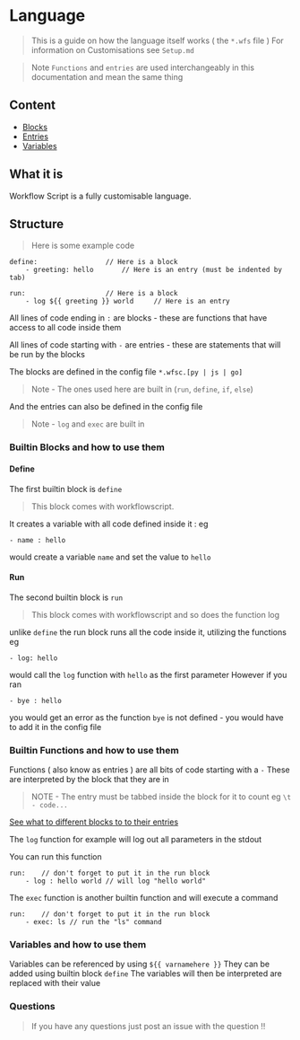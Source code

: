 # Language #

> This is a guide on how the language itself works ( the `*.wfs` file )
> For information on Customisations see `Setup.md`

> Note `Functions` and `entries` are used interchangeably in this documentation and mean the same thing

  ## Content ##
- [Blocks](#Builtin-Blocks-and-how-to-use-them)
- [Entries](#Builtin-Functions-and-how-to-use-them)
- [Variables](#Variables-and-how-to-use-them)


## What it is ##

Workflow Script is a fully customisable language.  

## Structure ##

> Here is some example code

 
```workflowscript
define:					// Here is a block
	- greeting: hello		// Here is an entry (must be indented by tab)

run:					// Here is a block
	- log ${{ greeting }} world		// Here is an entry

```

All lines of code ending in `:` are blocks - these are functions that have access to all code inside them

All lines of code starting with  `-` are entries - these are statements that will be run by the blocks

The blocks are defined in the config file `*.wfsc.[py | js | go]`
> Note - The ones used here are built in (`run`, `define`, `if`, `else`)

And the entries can also be defined in the config file
> Note - `log` and `exec` are built in



### Builtin Blocks and how to use them

#### Define 
The first builtin block is `define`
>This block comes with workflowscript.

 It creates a variable with all code defined inside it :
 eg
 ```workflowscript
 - name : hello
 ```
 would create a variable `name` and set the value to `hello` 

#### Run

The second builtin block is `run`
>This block comes with workflowscript and so does the function log

unlike `define` the run block runs all the code inside it, utilizing the functions  eg
 ```workflowscript
 - log: hello
 ```
 would call the `log` function with `hello` as the first parameter
However if you ran 
```workflowscript 
- bye : hello
```
you would get an error as the function `bye` is not defined - you would have to add it in the config file

### Builtin Functions and how to use them

Functions ( also know as entries ) are all bits of code starting with a `-` These are interpreted by the block that they are in

> NOTE - The entry must be tabbed inside the block for it to count
> eg `\t - code...`

[See what to different blocks to to their entries](#Builtin-Blocks-and-how-to-use-them)

The `log` function for example will log out all parameters in the stdout

You can run this function
```workflowscript
run:	// don't forget to put it in the run block
	- log : hello world // will log "hello world"
```
The `exec` function is another builtin function and will execute a command

```workflowscript
run:	// don't forget to put it in the run block
	- exec: ls // run the "ls" command
```

### Variables and how to use them

Variables can be referenced by using `${{ varnamehere }}`
They can be added using builtin block `define`
The variables will then be interpreted are replaced with their value


### Questions
> If you have any questions just post an issue with the question !!